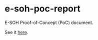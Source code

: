 # e-soh-poc-report

E-SOH Proof-of-Concept (PoC) document.

See it [here](https://eurodeo.github.io/e-soh-poc-report/).
